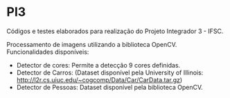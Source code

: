 # PI3
Códigos e testes elaborados para realização do Projeto Integrador 3 - IFSC.

Processamento de imagens utilizando a biblioteca OpenCV.
Funcionalidades disponíveis:

* Detector de cores: Permite a detecção 9 cores definidas.
* Detector de Carros: (Dataset disponível pela University of Illinois: http://l2r.cs.uiuc.edu/~cogcomp/Data/Car/CarData.tar.gz)
* Detector de Pessoas: Dataset disponível pela biblioteca OpenCV.

